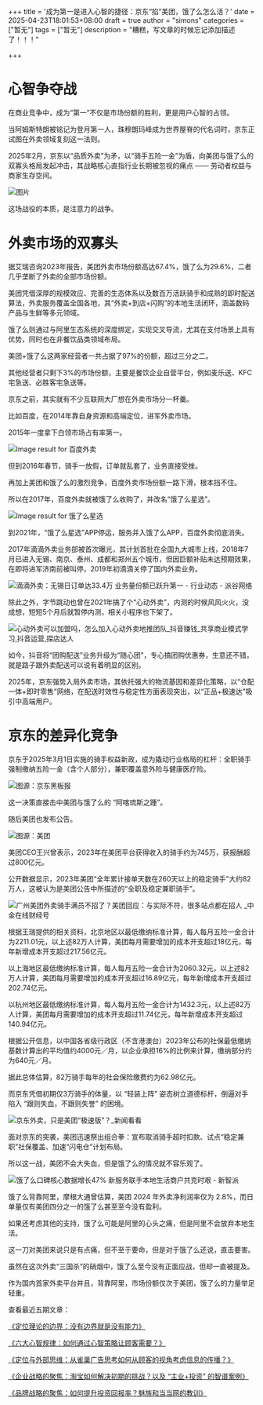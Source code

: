 +++
title = '成为第一是进入心智的捷径：京东“掐”美团，饿了么怎么活？'
date = 2025-04-23T18:01:53+08:00
draft = true
author = "simons"
categories = ["暂无"]
tags = ["暂无"]
description = "糟糕，写文章的时候忘记添加描述了！！！"

+++

# 心智争夺战
在商业竞争中，成为“第一”不仅是市场份额的胜利，更是用户心智的占领。

当阿姆斯特朗被铭记为登月第一人，珠穆朗玛峰成为世界屋脊的代名词时，京东正试图在外卖领域复刻这一法则。

2025年2月，京东以“品质外卖”为矛，以“骑手五险一金”为盾，向美团与饿了么的双寡头格局发起冲击，其战略核心直指行业长期被忽视的痛点 —— 劳动者权益与商家生存空间。

![图片](https://inews.gtimg.com/om_bt/OiL_9tskTU-e051-VPEBkeaAJ2WQ51gu5JDCHXLZInvAMAA/641)

这场战役的本质，是注意力的战争。



# 外卖市场的双寡头

据艾瑞咨询2023年报告，美团外卖市场份额高达67.4%，饿了么为29.6%，二者几乎垄断了外卖的全部市场份额。

美团凭借深厚的规模效应、完善的生态体系以及数百万活跃骑手和成熟的即时配送算法，外卖服务覆盖全国各地，其“外卖+到店+闪购”的本地生活闭环，涵盖数码产品与生鲜等多元领域。

饿了么则通过与阿里生态系统的深度绑定，实现交叉导流，尤其在支付场景上具有优势，同时也在非餐饮品类领域布局。

美团+饿了么这两家经营者一共占据了97%的份额，超过三分之二。

其他经营者只剩下3%的市场份额，主要是餐饮企业自营平台，例如麦乐送、KFC宅急送、必胜客宅急送等。

京东之前，其实就有不少互联网大厂想在外卖市场分一杯羹。

比如百度，在2014年靠自身资源和高端定位，进军外卖市场。

2015年一度拿下白领市场占有率第一。

![Image result for 百度外卖](https://tse1-mm.cn.bing.net/th/id/OIP-C.4lAUZn5HN-HtblRIn42O6AHaEy?w=279&h=180&c=7&r=0&o=5&dpr=2&pid=1.7)

但到2016年春节，骑手一放假，订单就乱套了，业务直接受挫。

再加上美团和饿了么的激烈竞争，百度外卖市场份额一路下滑，根本挡不住。

所以在2017年，百度外卖就被饿了么收购了，并改名“饿了么星选”。

![Image result for 饿了么星选](https://tse1-mm.cn.bing.net/th/id/OIP-C.R73IR7qHBuOJo8cTJPAItgHaEf?w=319&h=193&c=7&r=0&o=5&dpr=2&pid=1.7)

到2021年，“饿了么星选”APP停运，服务并入饿了么APP，百度外卖彻底消失。

2017年滴滴外卖业务部被首次曝光，其计划首批在全国九大城市上线，2018年7月已进入无锡、南京、泰州、成都和郑州五个城市，但因巨额补贴未达预期效果，在即将进军济南前被叫停，2019年初滴滴关停了国内外卖业务。

![滴滴外卖：无锡日订单达33.4万 业务量份额已跃升第一 - 行业动态 - 派谷网络](https://ts1.tc.mm.bing.net/th/id/R-C.385a16a945eeb1be59fc5edb916c1a7f?rik=mmM%2b7r%2bf32PFyQ&riu=http%3a%2f%2fwww.sheji369.com%2fUpload%2fimage%2f20180410%2f20180410180537263726.jpg&ehk=3UIoqzrpwTuMx7bzbsbOeUnY14nnU%2fYYIMlpccNrZUY%3d&risl=&pid=ImgRaw&r=0)

除此之外，字节跳动也曾在2021年搞了个“心动外卖”，内测的时候风风火火，没成想，短短5个月后就暂停内测，相关小程序也下架了。

![心动外卖可以加盟吗，怎么加入心动外卖地推团队_抖音赚钱_共享商业模式学习,抖音运营,探店达人](https://ts1.tc.mm.bing.net/th/id/R-C.e5ae9d84beabbda49405f9d863257e35?rik=%2b%2bKqf%2fI9NR607g&riu=http%3a%2f%2fgx.xiaotuqinggan.com%2fzb_users%2fupload%2f2022%2f30%2f1659169955119_1.jpeg&ehk=tcOIz6iwvnu9EHD6FVQCIlbU1HHO5O5372S0mKweoSs%3d&risl=&pid=ImgRaw&r=0)

如今，抖音将“团购配送”业务升级为“随心团”，专心搞团购优惠券，生意还不错，就是路子跟外卖配送可以说有着明显的区别。

2025年，京东强势入局外卖市场，其依托强大的物流基因和差异化策略，以“仓配一体+即时零售”网络，在配送时效性与稳定性方面表现突出，以“正品+极速达”吸引中高端用户。



# 京东的差异化竞争

京东于2025年3月1日实施的骑手权益新政，成为撬动行业格局的杠杆：全职骑手强制缴纳五险一金（含个人部分），兼职覆盖意外险与健康医疗险。

![图源：京东黑板报](https://n.sinaimg.cn/spider20250224/397/w1080h917/20250224/cc0a-4a89ccabdd2dce6468eab7892a0c9200.jpg)

这一决策直接击中美团与饿了么的 “阿喀琉斯之踵”。

随后美团也发布公告。

![图源：美团](https://n.sinaimg.cn/spider20250224/510/w1080h1830/20250224/aad8-c08e5522bdb8f2e6a0e073dd904ba5b1.jpg)

美团CEO王兴曾表示，2023年在美团平台获得收入的骑手约为745万，获报酬超过800亿元。

公开数据显示，2023年美团“全年累计接单天数在260天以上的稳定骑手”大约82万人，这被认为是美团公告中所描述的“全职及稳定兼职骑手”。

![广州美团外卖骑手满员不招了？美团回应：与实际不符，很多站点都在招人 _中金在线财经号](https://ts1.tc.mm.bing.net/th/id/R-C.6eb3e5be8d6249883655f567336b2308?rik=CRr0uuY98BOSQA&riu=http%3a%2f%2fmpimg.cnfol.com%2fcaiji%2f202303%2f21%2fc921c67e48d9067333245bed53d9ebee.onlycompress&ehk=0QQEYoQ1a4EVunIRgPTRXcYv8cfXmCUe59H0LVvK0BI%3d&risl=&pid=ImgRaw&r=0)

根据王瑞提供的相关资料，北京地区以最低缴纳标准计算，每人每月五险一金合计为2211.01元，以上述82万人计算，美团每月需要增加的成本开支超过18亿元，每年新增成本开支超过217.56亿元。

以上海地区最低缴纳标准计算，每人每月五险一金合计为2060.32元，以上述82万人计算，美团每月需要增加的成本开支超过16.89亿元，每年新增成本开支超过202.74亿元。

以杭州地区最低缴纳标准计算，每人每月五险一金合计为1432.3元，以上述82万人计算，美团每月需要增加的成本开支超过11.74亿元，每年新增成本开支超过140.94亿元。

根据公开信息，以中国各省级行政区（不含港澳台）2023年公布的社保最低缴纳基数计算出的平均值约4000元／月，以企业承担16%的比例来计算，缴纳部分约为640元／月。

据此总体估算，82万骑手每年的社会保险缴费约为62.98亿元。

而京东凭借初期仅3万骑手的体量，以 “轻装上阵” 姿态树立道德标杆，倒逼对手陷入 “跟则失血，不跟则失誉” 的困境。

![京东外卖，只是美团“极速版”？_新闻看看](https://img0.utuku.imgcdc.com/650x0/finance/20250217/5af087fb-389e-45c9-9987-47990302097b.jpg)

面对京东的突袭，美团迅速祭出组合拳：宣布取消骑手超时扣款、试点“稳定兼职”社保覆盖、加速“闪电仓”计划布局。

所以这一战，美团不会大失血，但是饿了么的情况就不容乐观了。

![饿了么口碑核心数据增长47% 新服务联手本地生活商户共克时艰 - 新智派](https://cdn.knewsmart.com/wp-content/uploads/2020/02/202002131250214-scaled.jpeg)

饿了么背靠阿里，摩根大通曾估算，美团 2024 年外卖净利润率仅为 2.8%，而日单量仅有美团四分之一的饿了么甚至至今没有盈利。

如果还考虑其他的支持，饿了么可能是阿里的心头之痛，但是阿里不会放弃本地生活。

这一刀对美团来说只是有点痛，但不至于要命，但是对于饿了么还说，直击要害。

虽然在这次外卖“三国杀”的硝烟中，饿了么至今没有正面应战，但却一直被提及。

作为国内首家外卖平台并且，背靠阿里，市场份额仅次于美团，饿了么的力量举足轻重。



查看最近五期文章：

[《定位理论的边界：没有边界就是没有能力》](https://mp.weixin.qq.com/s/smaX1KOBkWkt9tKTO0Ajtg)

[《六大心智规律：如何通过心智策略让顾客需要？》](https://mp.weixin.qq.com/s?__biz=Mzg3ODU1NTA4Mw==&mid=2247485154&idx=1&sn=89662a9f271d1d40202f57b18914c32d&scene=21#wechat_redirect)

[《定位与外部思维：从雀巢广告思考如何从顾客的视角考虑信息的传播？》](https://mp.weixin.qq.com/s?__biz=Mzg3ODU1NTA4Mw==&mid=2247485130&idx=1&sn=f8f79ea43616473a2d34313962f7e898&scene=21#wechat_redirect)

[《企业战略的聚焦：淘宝如何解决初期的挑战？以及 “主业+投资” 的智谱案例》](https://mp.weixin.qq.com/s?__biz=Mzg3ODU1NTA4Mw==&mid=2247485117&idx=1&sn=50e738fa896b7c98e09f728f505eecfe&scene=21#wechat_redirect)

[《品牌战略的聚焦：如何提升投资回报率？魅族和当当网的教训》](https://mp.weixin.qq.com/s?__biz=Mzg3ODU1NTA4Mw==&mid=2247485104&idx=1&sn=9171cb5b7ccbe5c9ead275e26d423f4b&scene=21#wechat_redirect)
